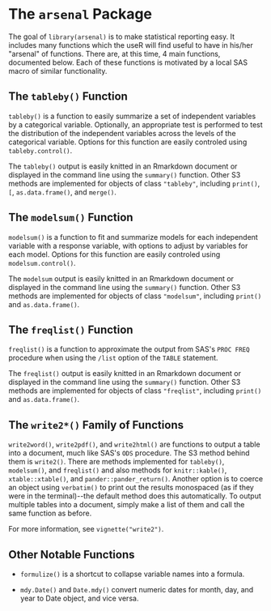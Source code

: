 # The `arsenal` Package

The goal of `library(arsenal)` is to make statistical reporting easy. It includes many functions which the useR will find useful to have
in his/her "arsenal" of functions. There are, at this time, 4 main functions, documented below. Each of these functions is
motivated by a local SAS macro of similar functionality.

## The `tableby()` Function

`tableby()` is a function to easily summarize a set of independent variables by a categorical variable.
Optionally, an appropriate test is performed to test the distribution of the independent variables across
the levels of the categorical variable. Options for this function are easily controled using `tableby.control()`.

The `tableby()` output is easily knitted in an Rmarkdown document or displayed in the command line using the `summary()` function.
Other S3 methods are implemented for objects of class `"tableby"`, including `print()`, `[`, `as.data.frame()`, and `merge()`.

## The `modelsum()` Function

`modelsum()` is a function to fit and summarize models for each independent variable with a response variable,
with options to adjust by variables for each model. Options for this function are easily controled using `modelsum.control()`.

The `modelsum` output is easily knitted in an Rmarkdown document or displayed in the command line using the `summary()` function.
Other S3 methods are implemented for objects of class `"modelsum"`, including `print()` and `as.data.frame()`.

## The `freqlist()` Function

`freqlist()` is a function to approximate the output from SAS's `PROC FREQ` procedure when using the `/list` option of the `TABLE` statement.

The `freqlist()` output is easily knitted in an Rmarkdown document or displayed in the command line using the `summary()` function.
Other S3 methods are implemented for objects of class `"freqlist"`, including `print()` and `as.data.frame()`.

## The `write2*()` Family of Functions

`write2word()`, `write2pdf()`, and `write2html()` are functions to output a table into a document, much like SAS's `ODS` procedure.
  The S3 method behind them is `write2()`. There are methods implemented for `tableby()`, `modelsum()`, and `freqlist()` and
  also methods for `knitr::kable()`, `xtable::xtable()`, and `pander::pander_return()`. Another option is to coerce an object using
  `verbatim()` to print out the results monospaced (as if they were in the terminal)--the default method does this automatically.
  To output multiple tables into a document, simply make a list of them and call the same function as before.
  
  For more information, see `vignette("write2")`.

## Other Notable Functions

* `formulize()` is a shortcut to collapse variable names into a formula.

* `mdy.Date()` and `Date.mdy()` convert numeric dates for month, day, and year to Date object, and vice versa.
